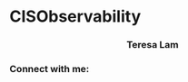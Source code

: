 # CISObservability

<h3 align="center">Teresa Lam</h3>

<h3 align="left">Connect with me:</h3>
<p align="left">
</p>
